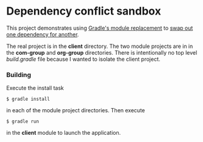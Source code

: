 # Dependency conflict sandbox

This project demonstrates using [Gradle's module replacement](http://www.gradle.org/docs/2.2/userguide/dependency_management.html#sec:module_replacement) to [swap out one dependency for another](http://stackoverflow.com/questions/27241107/when-are-two-artifacts-considered-equal/27241367).

The real project is in the **client** directory. The two module projects are in in the **com-group** and **org-group** directories. There is intentionally no top level *build.gradle* file because I wanted to isolate the client project.

### Building

Execute the install task

    $ gradle install

in each of the module project directories. Then execute

    $ gradle run

in the **client** module to launch the application.
